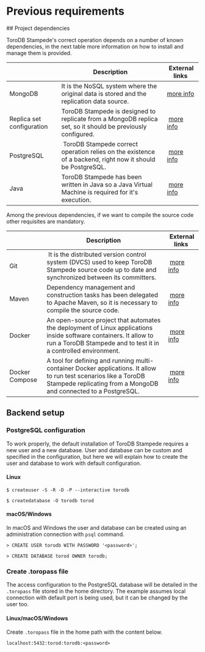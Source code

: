 <h1>Previous requirements</h1>

## Project dependencies

ToroDB Stampede's correct operation depends on a number of known dependencies, in the next table more information on how to install and manage them is provided.

| | Description | External links |
|-|-------------|----------------|
| MongoDB | It is the NoSQL system where the original data is stored and the replication data source. | [more info](https://docs.mongodb.com/manual/installation/) |
| Replica set configuration | ToroDB Stampede is designed to replicate from a MongoDB replica set, so it should be previously configured. | [more info](https://docs.mongodb.com/manual/tutorial/deploy-replica-set/) | 
| PostgreSQL | ToroDB Stampede correct operation relies on the existence of a backend, right now it should be PostgreSQL. | [more info](https://wiki.postgresql.org/wiki/Detailed_installation_guides) |
| Java | ToroDB Stampede has been written in Java so a Java Virtual Machine is required for it's execution. | [more info](https://java.com/en/download/help/index_installing.xml) |

Among the previous dependencies, if we want to compile the source code other requisites are mandatory.

| | Description | External links |
|-|-------------|----------------|
| Git | It is the distributed version control system (DVCS) used to keep ToroDB Stampede source code up to date and synchronized between its committers. | [more info](https://git-scm.com/downloads) |
| Maven | Dependency management and construction tasks has been delegated to Apache Maven, so it is necessary to compile the source code. | [more info](http://maven.apache.org/install.html) | 
| Docker | An open-source project that automates the deployment of Linux applications inside software containers. It allow to run a ToroDB Stampede and to test it in a controlled environment. | [more info](https://docs.docker.com/) | 
| Docker Compose | A tool for defining and running multi-container Docker applications. It allow to run test scenarios like a ToroDB Stampede replicating from a MongoDB and connected to a PostgreSQL. | [more info](https://docs.docker.com/compose/install/) | 

## Backend setup

### PostgreSQL configuration

To work properly, the default installation of ToroDB Stampede requires a new user and a new database. User and database can be custom and specified in the configuration, but here we will explain how to create the user and database to work with default configuration.

#### Linux

```no-highlight
$ createuser -S -R -D -P --interactive torodb

$ createdatabase -O torodb torod
```

#### macOS/Windows

In macOS and Windows the user and database can be created using an administration connection with `psql` command.

```no-highlight
> CREATE USER torodb WITH PASSWORD '<password>';

> CREATE DATABASE torod OWNER torodb;
```

### Create .toropass file

The access configuration to the PostgreSQL database will be detailed in the `.toropass` file stored in the home directory. The example assumes local connection with default port is being used, but it can be changed by the user too.

#### Linux/macOS/Windows

Create `.toropass` file in the home path with the content below.

```no-highlight
localhost:5432:torod:torodb:<password>
```
